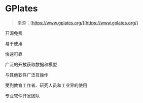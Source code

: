 <!--yml

category: 未分类

date: 2024-05-27 14:57:42

-->

# GPlates

> 来源：[https://www.gplates.org/](https://www.gplates.org/)

开源免费

易于使用

快速可靠

广泛的开放获取数据和模型

与其他软件广泛互操作

受到教育工作者、研究人员和工业界的使用

专业软件开发团队
